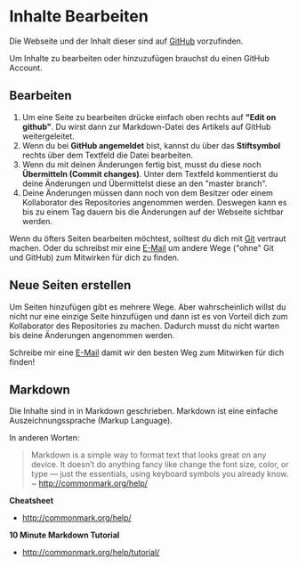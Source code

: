 # Inhalte Bearbeiten

Die Webseite und der Inhalt dieser sind auf [GitHub](https://github.com/Kollektive-Geographie-Heidelberg/Kollektive-Geographie-Heidelberg) vorzufinden. 

Um Inhalte zu bearbeiten oder hinzuzufügen brauchst du einen GitHub Account.



## Bearbeiten

1. Um eine Seite zu bearbeiten drücke einfach oben rechts auf **"Edit on github"**. Du wirst dann zur Markdown-Datei des Artikels auf GitHub weitergeleitet.
2. Wenn du bei **GitHub angemeldet** bist, kannst du über das **Stiftsymbol** rechts über dem Textfeld die Datei bearbeiten.
3. Wenn du mit deinen Änderungen fertig bist, musst du diese noch **Übermitteln (Commit changes)**. Unter dem Textfeld kommentierst du deine Änderungen und Übermittelst diese an den "master branch".
4. Deine Änderungen müssen dann noch von dem Besitzer oder einem Kollaborator des Repositories angenommen werden. Deswegen kann es bis zu einem Tag dauern bis die Änderungen auf der Webseite sichtbar werden.

Wenn du öfters Seiten bearbeiten möchtest, solltest du dich mit [Git](https://git-scm.com/) vertraut machen.
Oder du schreibst mir eine [E-Mail](about/kontakt) um andere Wege ("ohne" Git und GitHub) zum Mitwirken für dich zu finden.


## Neue Seiten erstellen

Um Seiten hinzufügen gibt es mehrere Wege. Aber wahrscheinlich willst du nicht nur eine einzige Seite hinzufügen und dann ist es von Vorteil dich zum Kollaborator des Repositories zu machen. Dadurch musst du nicht warten bis deine Änderungen angenommen werden. 

Schreibe mir eine [E-Mail](about/kontakt) damit wir den besten Weg zum Mitwirken für dich finden!


## Markdown

Die Inhalte sind in in Markdown geschrieben. Markdown ist eine einfache Auszeichnungssprache (Markup Language).

In anderen Worten:
> Markdown is a simple way to format text that looks great on any device. It doesn’t do anything fancy like change the font size, color, or type — just the essentials, using keyboard symbols you already know. ~ http://commonmark.org/help/

**Cheatsheet**
- http://commonmark.org/help/

**10 Minute Markdown Tutorial**
- http://commonmark.org/help/tutorial/
